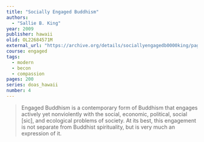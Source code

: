 ```yaml
---
title: "Socially Engaged Buddhism"
authors:
  - "Sallie B. King"
year: 2009
publisher: hawaii
olid: OL22684571M
external_url: "https://archive.org/details/sociallyengagedb0000king/page/n4/mode/1up"
course: engaged
tags:
  - modern
  - becon
  - compassion
pages: 200
series: doas_hawaii
number: 4
---
```


> Engaged Buddhism is a contemporary form of Buddhism that engages actively yet nonviolently with the social, economic, political, social [sic], and ecological problems of society. At its best, this engagement is not separate from Buddhist spirituality, but is very much an expression of it.
